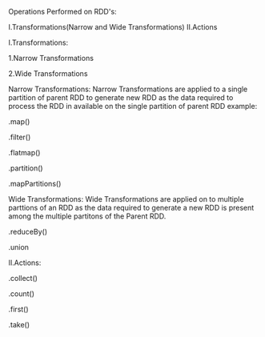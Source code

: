 Operations Performed on RDD's:

I.Transformations(Narrow and Wide Transformations)
II.Actions

I.Transformations:

1.Narrow Transformations

2.Wide Transformations

Narrow Transformations: Narrow Transformations are applied to a single partition of parent RDD to generate new RDD as the data required to process the RDD in available on the single partition of parent RDD example:

.map()

.filter()

.flatmap()

.partition()

.mapPartitions()

Wide Transformations: Wide Transformations are applied on to multiple parttions of an RDD as the data required to generate a new RDD is present among the multiple partitons of the Parent RDD.

.reduceBy()

.union

II.Actions:

.collect()

.count()

.first()

.take()
